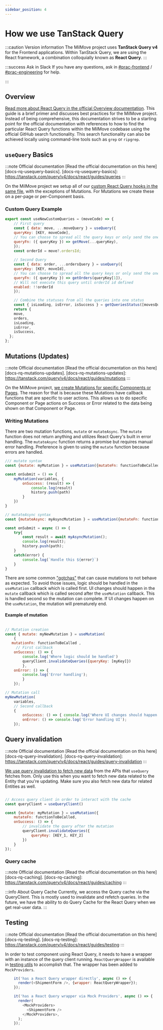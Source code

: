 ```yaml
---
sidebar_position: 4
---
```

# How we use TanStack Query

:::caution Version information
The MilMove project uses **TanStack Query v4** for the Frontend applications. Within TanStack Query, we are using the React framework, a combination colloquially known as **React Query**.
:::

:::success Ask in Slack
If you have any questions, ask in [#prac-frontend][slack-fe] /
[#prac-engineering][slack-eng] for help.

[slack-fe]: https://ustcdp3.slack.com/archives/CTQQJD3G8
[slack-eng]: https://ustcdp3.slack.com/archives/CP6PTUPQF
:::

## Overview

[Read more about React Query in the official Overview
documentation][docs-rq-overview]. This guide is a brief primer and discusses
best practices for the MilMove project. Instead of being comprehensive, this
documentation strives to be a starting point for the official documentation with
references to how to find the particular React Query functions within the
MilMove codebase using the official GitHub search functionality. This search
functionality can also be achieved locally using command-line tools such as
`grep` or `ripgrep`.

[docs-rq-overview]: https://tanstack.com/query/v4/docs/react/overview

## `useQuery` Basics

:::note Official documentation
[Read the official documentation on this here][docs-rq-usequery-basics].
[docs-rq-usequery-basics]: https://tanstack.com/query/v4/docs/react/guides/queries
:::

On the MilMove project we setup all of our [custom React Query hooks in the same
file][gh-mymove-hooks-queries], with the exceptions of Mutations. For Mutations
we create these on a per-page or per-Component basis.

### Custom Query Example

```js
export const useNewCustomQueries = (moveCode) => {
    // First query
    const { data: move, ...moveQuery } = useQuery({ 
    queryKey: [KEY, moveCode],
    // You can choose to spread all the query keys or only send the ones needed for the api call
    queryFn: ({ queryKey }) => getMove(...queryKey),
    });
    const orderId = move?.ordersId;
    
    // Second Query
    const { data: order, ...ordersQuery } = useQuery({ 
    queryKey: [KEY, moveId],
    // You can choose to spread all the query keys or only send the ones needed for the api call
    queryFn: ({ queryKey }) => getOrders(queryKey[1]),
    // Will not execute this query until orderId id defined
    enabled: !!orderId
    });

    // Combine the statuses from all the queries into one status
    const { isLoading, isError, isSuccess } = getQueriesStatus([movesQuery, ordersQuery]);
    return {
    move,
    orders,
    isLoading,
    isError,
    isSuccess,
  };
};

```

[gh-mymove-hooks-queries]: https://github.com/transcom/mymove/search?l=JavaScript&q=%22useQuery%28%22

## Mutations (Updates)

:::note Official documentation
[Read the official documentation on this here][docs-rq-mutations-updates].
[docs-rq-mutations-updates]: https://tanstack.com/query/v4/docs/react/guides/mutations
:::

On the MilMove project, [we create Mutations for specific Components or
Pages][gh-mymove-use-mutation]. The reason for that is because these Mutations
have callback functions that are specific to user actions. This allows us to do
specific Component or Page actions on Success or Error related to the data being
shown on that Component or Page.

### Writing Mutations

There are two mutation functions, `mutate` or `mutateAsync`. The `mutate` function does not return anything and utilizes React Query's built in error handling. The `mutateAsync` function returns a promise but requires manual error handling. Preference is given to using the `mutate` function because errors are handled.

```js
/// mutate syntax
const {mutate: myMutation } = useMutation({mutateFn: functionToBeCalled});

const onSubmit = () => {
    myMutation(variables, {
        onSuccess: (result) => {
            console.log(result)
            history.push(path)
        }
    })
}

// mutateAsync syntax
const {mutateAsync: myAsyncMutation } = useMutation({mutateFn: functionToBeCalled});

const onSubmit = async () => {
    try{
        const result = await myAsyncMutation();
        console.log(result);
        history.push(path);
    }   
    catch(error) {
        console.log(`Handle this ${error}`)
    }
}
```

There are some common ["gotchas"](https://tkdodo.eu/blog/mastering-mutations-in-react-query#some-callbacks-might-not-fire) that can cause mutations to not behave as expected. To avoid those issues, logic should be handled in the `useMutation` callback which is called first. UI changes should happen in the `mutate` callback which is called second after the `useMutation` callback. This is handled second so the mutation can complete. If UI changes happen on the `useMutation`, the mutation will prematurely end.

#### Example of mutation
```js

// Mutation creation
const { mutate: myNewMutation } = useMutation(
    {
   mutationFn: functionToBeCalled ,
     // First callback
    onSuccess: () => { 
        console.log('Where logic should be handled') 
        queryClient.invalidateQueries({queryKey: [myKey]})
        },
    onError: () => {
        console.log('Error handling');
        }
    });

// Mutation call
myNewMutation(
    variables,
    // Second callback
    {
        onSuccess: () => { console.log('Where UI changes should happen') },
        onError: () => console.log('Error handling UI');
    });

```

[gh-mymove-use-mutation]: https://github.com/transcom/mymove/search?l=JavaScript&q=%22useMutation%28%22

## Query invalidation

:::note Official documentation
[Read the official documentation on this here][docs-rq-query-invalidation].
[docs-rq-query-invalidation]: https://tanstack.com/query/v4/docs/react/guides/query-invalidation
:::

[We use query invalidation to fetch new data][gh-mymove-invalidate-queries] from
the APIs that `useQuery` fetches from.  Only use this when you want to fetch new
data related to the Entity that you're updating. Make sure you also fetch new
data for related Entities as well.

```js

// Access query client in order to interact with the cache
const queryClient = useQueryClient()

const {mutate: myMutation } = useMutation({
    mutateFn: functionToBeCalled,
    onSuccess: () => {
        // invalidate the query after the mutation
        queryClient.invalidateQueries({
            queryKey: [KEY_1, KEY_2]
        })
    }
});

```

[gh-mymove-invalidate-queries]: https://github.com/transcom/mymove/search?l=JavaScript&q=%22invalidateQueries%28%22&type=

### Query cache

:::note Official documentation
[Read the official documentation on this here][docs-rq-caching].
[docs-rq-caching]: https://tanstack.com/query/v4/docs/react/guides/caching
:::

:::info About Query Cache
Currently, we access the Query cache via the QueryClient. This is mostly used to invalidate and refetch queries. In the future, we have the ability to do Query Cache for the React Query when
we get real-user data.
:::
## Testing

:::note Official documentation
[Read the official documentation on this here][docs-rq-testing].
[docs-rq-testing]: https://tanstack.com/query/v4/docs/react/guides/testing
:::

In order to test component using React Query, it needs to have a wrapper with an instance of the query client running. `ReactQueryWrapper` is available in [testing utils](https://github.com/transcom/mymove/blob/main/src/testUtils.jsx) to accomplish that. The wrapper has been added to `MockProviders`.

```js
    it('has a React Query wrapper directly', async () => {
      render(<ShipmentForm />, {wrapper: ReactQueryWrapper});
    });

    it('has a React Query wrapper via Mock Providers', async () => {
      render(
        <MockProviders>
          <ShipmentForm />
        </MockProviders>,
      );
    });

```




